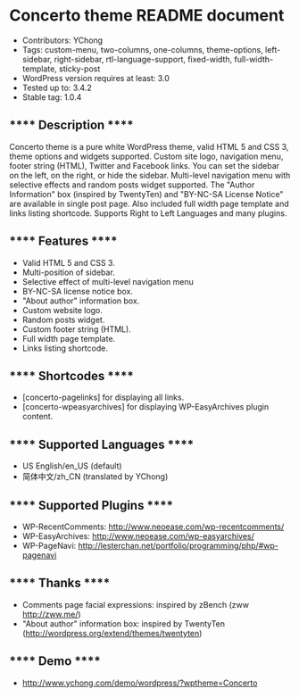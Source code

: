 
# Concerto theme README document

- Contributors: YChong
- Tags: custom-menu, two-columns, one-columns, theme-options, left-sidebar, right-sidebar, rtl-language-support, fixed-width, full-width-template, sticky-post
- WordPress version requires at least: 3.0
- Tested up to: 3.4.2
- Stable tag: 1.0.4

## **** Description ****

Concerto theme is a pure white WordPress theme, valid HTML 5 and CSS 3, theme options and widgets supported. Custom site logo, navigation menu, footer string (HTML), Twitter and Facebook links. You can set the sidebar on the left, on the right, or hide the sidebar. Multi-level navigation menu with selective effects and random posts widget supported. The "Author Information" box (inspired by TwentyTen) and "BY-NC-SA License Notice" are available in single post page. Also included full width page template and links listing shortcode. Supports Right to Left Languages and many plugins.

## **** Features ****

- Valid HTML 5 and CSS 3.
- Multi-position of sidebar.
- Selective effect of multi-level navigation menu
- BY-NC-SA license notice box.
- "About author" information box.
- Custom website logo.
- Random posts widget.
- Custom footer string (HTML).
- Full width page template.
- Links listing shortcode.

## **** Shortcodes ****

- [concerto-pagelinks]      for displaying all links.
- [concerto-wpeasyarchives] for displaying WP-EasyArchives plugin content.

## **** Supported Languages ****

- US English/en_US (default)
- 简体中文/zh_CN (translated by YChong)

## **** Supported Plugins ****

- WP-RecentComments:  http://www.neoease.com/wp-recentcomments/
- WP-EasyArchives:    http://www.neoease.com/wp-easyarchives/
- WP-PageNavi:        http://lesterchan.net/portfolio/programming/php/#wp-pagenavi

## **** Thanks ****

- Comments page facial expressions: inspired by zBench (zww http://zww.me/)
- "About author" information box: inspired by TwentyTen (http://wordpress.org/extend/themes/twentyten)

## **** Demo ****

- http://www.ychong.com/demo/wordpress/?wptheme=Concerto
